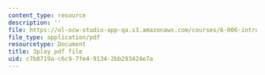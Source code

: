 ```yaml
---
content_type: resource
description: ''
file: https://ol-ocw-studio-app-qa.s3.amazonaws.com/courses/6-006-introduction-to-algorithms-fall-2011/c7b0719ac6c97fe491342bb293424e7a_JRgIXyEPnbA.pdf
file_type: application/pdf
resourcetype: Document
title: 3play pdf file
uid: c7b0719a-c6c9-7fe4-9134-2bb293424e7a
---
```

